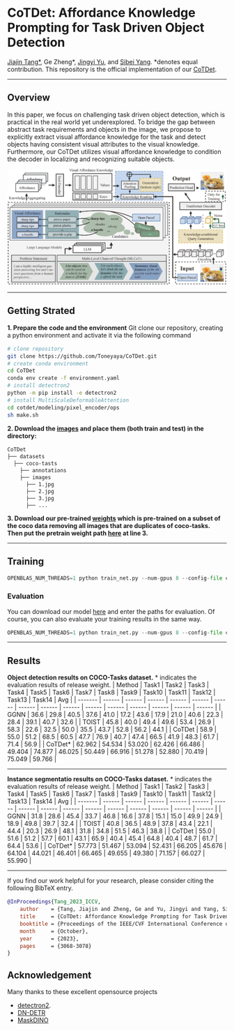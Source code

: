 CoTDet: Affordance Knowledge Prompting for Task Driven Object Detection
========

[Jiajin Tang*](https://toneyaya.github.io/), Ge Zheng*, [Jingyi Yu](https://vic.shanghaitech.edu.cn/vrvc/en/people), and [Sibei Yang](https://faculty.sist.shanghaitech.edu.cn/yangsibei/). *denotes equal contribution. This repository is the official implementation of our [CoTDet](https://arxiv.org/abs/2309.01093).

***

## Overview
In this paper, we focus on challenging task driven object detection, which is practical in the real world yet underexplored. To bridge the gap between abstract task requirements and objects in the image, we propose to explicitly extract visual affordance knowledge for the task and detect objects having consistent visual attributes to the visual knowledge. Furthermore, our CoTDet utilizes visual affordance knowledge to condition the decoder in localizing and recognizing suitable objects.


![avatar](details/framework.png)


***


## Getting Strated
**1. Prepare the code and the environment**
Git clone our repository, creating a python environment and activate it via the following command
``` bash
# clone repository
git clone https://github.com/Toneyaya/CoTDet.git
# create conda environment
cd CoTDet
conda env create -f environment.yaml
# install detectron2 
python -m pip install -e detectron2
# install MultiScaleDeformableAttention
cd cotdet/modeling/pixel_encoder/ops
sh make.sh
```
**2. Download the [images](https://github.com/coco-tasks/dataset?tab=readme-ov-file#image-lists) and place them (both train and test) in the directory:**
```
CoTDet
├── datasets
  ├── coco-tasts
    ├── annotations
    ├── images
      ├── 1.jpg
      ├── 2.jpg
      ├── 3.jpg
      ├── ...
```
**3. Download our pre-trained [weights](https://drive.google.com/file/d/1gbLC1obJg9rYFwdTquwLiRJb22nj9nuQ/view?usp=sharing) which is pre-trained on a subset of the coco data removing all images that are duplicates of coco-tasks. Then put the pretrain weight path [here](configs/COCOTASK_R101.yaml#3) at line 3.**
***
## Training

```python
OPENBLAS_NUM_THREADS=1 python train_net.py --num-gpus 8 --config-file configs/COCOTASK_R101.yaml
```

### Evaluation
You can download our model [here](https://drive.google.com/file/d/16mlb35W94smyPYMcAv2LhEaLXRCEsWJn/view?usp=sharing) and enter the paths for evaluation. Of course, you can also evaluate your training results in the same way.
```python
OPENBLAS_NUM_THREADS=1 python train_net.py --num-gpus 8 --config-file configs/COCOTASK_R101.yaml --eval-only MODEL.WEIGHT ckpt_path
```
***
## Results
**Object detection results on COCO-Tasks dataset.** \* indicates the evaluation results of release weight.
| Method  | Task1  | Task2  | Task3  | Task4  | Task5  | Task6  | Task7  | Task8  | Task9  | Task10 | Task11 | Task12 | Task13 | Task14 | Avg    |
| ------- | ------ | ------ | ------ | ------ | ------ | ------ | ------ | ------ | ------ | ------ | ------ | ------ | ------ | ------ | ------ |
| GGNN    | 36.6   | 29.8   | 40.5   | 37.6   | 41.0   | 17.2   | 43.6   | 17.9   | 21.0   | 40.6   | 22.3   | 28.4   | 39.1   | 40.7   | 32.6   |
| TOIST   | 45.8   | 40.0   | 49.4   | 49.6   | 53.4   | 26.9   | 58.3   | 22.6   | 32.5   | 50.0   | 35.5   | 43.7   | 52.8   | 56.2   | 44.1   |
| CoTDet  | 58.9   | 55.0   | 51.2   | 68.5   | 60.5   | 47.7   | 76.9   | 40.7   | 47.4   | 66.5   | 41.9   | 48.3   | 61.7   | 71.4   | 56.9   |
| CoTDet* | 62.962 | 54.534 | 53.020 | 62.426 | 66.486 | 49.404 | 74.877 | 46.025 | 50.449 | 66.916 | 51.278 | 52.880 | 70.419 | 75.049 | 59.766 |

***

**Instance segmentatio results on COCO-Tasks dataset.** \* indicates the evaluation results of release weight.
| Method  | Task1  | Task2  | Task3  | Task4  | Task5  | Task6  | Task7  | Task8  | Task9  | Task10 | Task11 | Task12 | Task13 | Task14 | Avg    |
| ------- | ------ | ------ | ------ | ------ | ------ | ------ | ------ | ------ | ------ | ------ | ------ | ------ | ------ | ------ | ------ |
| GGNN    | 31.8   | 28.6   | 45.4   | 33.7   | 46.8   | 16.6   | 37.8   | 15.1   | 15.0   | 49.9   | 24.9   | 18.9   | 49.8   | 39.7   | 32.4   |
| TOIST   | 40.8   | 36.5   | 48.9   | 37.8   | 43.4   | 22.1   | 44.4   | 20.3   | 26.9   | 48.1   | 31.8   | 34.8   | 51.5   | 46.3   | 38.8   |
| CoTDet  | 55.0   | 51.6   | 51.2   | 57.7   | 60.1   | 43.1   | 65.9   | 40.4   | 45.4   | 64.8   | 40.4   | 48.7   | 61.7   | 64.4   | 53.6   |
| CoTDet* | 57.773 | 51.467 | 53.094 | 52.431 | 66.205 | 45.676 | 64.104 | 44.021 | 46.401 | 66.465 | 49.655 | 49.380 | 71.157 | 66.027 | 55.990 |

***
If you find our work helpful for your research, please consider citing the following BibTeX entry.

```BibTeX
@InProceedings{Tang_2023_ICCV,
    author    = {Tang, Jiajin and Zheng, Ge and Yu, Jingyi and Yang, Sibei},
    title     = {CoTDet: Affordance Knowledge Prompting for Task Driven Object Detection},
    booktitle = {Proceedings of the IEEE/CVF International Conference on Computer Vision (ICCV)},
    month     = {October},
    year      = {2023},
    pages     = {3068-3078}
}
```

## Acknowledgement

Many thanks to these excellent opensource projects 
* [detectron2](https://github.com/facebookresearch/detectron2).
* [DN-DETR](https://github.com/IDEA-Research/DN-DETR)
* [MaskDINO](https://github.com/IDEA-Research/MaskDINO)

